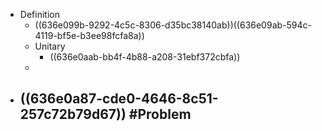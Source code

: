 - Definition
	- ((636e099b-9292-4c5c-8306-d35bc38140ab))((636e09ab-594c-4119-bf5e-b3ee98fcfa8a))
	- Unitary
		- ((636e0aab-bb4f-4b88-a208-31ebf372cbfa))
	-
- ((636e0a87-cde0-4646-8c51-257c72b79d67)) #Problem
	-